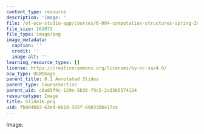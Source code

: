 ```yaml
---
content_type: resource
description: 'Image: '
file: /ol-ocw-studio-app/courses/6-004-computation-structures-spring-2017/fb004b8363ed061d385f690330be17ca_Slide16.png
file_size: 161072
file_type: image/png
image_metadata:
  caption: ''
  credit: ''
  image-alt: ''
learning_resource_types: []
license: https://creativecommons.org/licenses/by-nc-sa/4.0/
ocw_type: OCWImage
parent_title: 8.1 Annotated Slides
parent_type: CourseSection
parent_uid: c8a85f9c-129e-5b36-f9c5-2a3365574124
resourcetype: Image
title: Slide16.png
uid: fb004b83-63ed-061d-385f-690330be17ca
---
```

Image: 